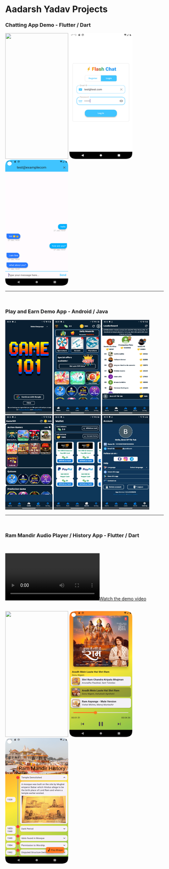 # Aadarsh Yadav Projects


### Chatting App Demo - Flutter / Dart
<div>
  <img src="https://github.com/aadarsh-mca/Public-Projects/blob/master/chatting-app_Flutter/screenshots/demo.gif" width="200" height="400"/>
  <img src="https://github.com/aadarsh-mca/Public-Projects/blob/master/chatting-app_Flutter/screenshots/login-screen.png" width="200" height="400"/>
  <img src="https://github.com/aadarsh-mca/Public-Projects/blob/master/chatting-app_Flutter/screenshots/chat-screen.png" width="200" height="400"/>
</div>

<hr/>
<br/>

### Play and Earn Demo App - Android / Java
<div>
  <img src="https://github.com/aadarsh-mca/Public-Projects/blob/master/play-and-earn-app_Android/screenshots/1.png" width="150" height="300"/>
  <img src="https://github.com/aadarsh-mca/Public-Projects/blob/master/play-and-earn-app_Android/screenshots/2.png" width="150" height="300"/>
  <img src="https://github.com/aadarsh-mca/Public-Projects/blob/master/play-and-earn-app_Android/screenshots/3.png" width="150" height="300"/>
  <img src="https://github.com/aadarsh-mca/Public-Projects/blob/master/play-and-earn-app_Android/screenshots/4.png" width="150" height="300"/>
  <img src="https://github.com/aadarsh-mca/Public-Projects/blob/master/play-and-earn-app_Android/screenshots/5.png" width="150" height="300"/>
  <img src="https://github.com/aadarsh-mca/Public-Projects/blob/master/play-and-earn-app_Android/screenshots/6.png" width="150" height="300"/>
</div>

<hr/>
<br/>

### Ram Mandir Audio Player / History App - Flutter / Dart
<br/>

[![Watch the demo video](https://github.com/aadarsh-mca/Public-Projects/blob/master/ram-mandir-history_Flutter/demo/demoC.mp4)](https://github.com/aadarsh-mca/Public-Projects/blob/master/ram-mandir-history_Flutter/demo/demoC.mp4)

<br/>

<div>
  <img src="https://github.com/aadarsh-mca/Public-Projects/blob/master/ram-mandir-history_Flutter/demo/sDemoC.gif" width="200" height="400"/>
  <img src="https://github.com/aadarsh-mca/Public-Projects/blob/master/ram-mandir-history_Flutter/demo/audio-player-screen.png" width="200" height="400"/>
  <img src="https://github.com/aadarsh-mca/Public-Projects/blob/master/ram-mandir-history_Flutter/demo/timeline_screen.png" width="200" height="400"/>
</div>

